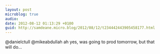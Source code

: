 ```yaml
---
layout: post
microblog: true
audio: 
date: 2012-08-12 01:13:29 +0100
guid: http://samdeane.micro.blog/2012/08/12/t234442443905458177.html
---
```

@danielctull @mikeabdullah ah yes, was going to prod tomorrow, but that will do...
